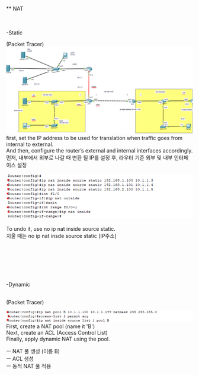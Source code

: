 ** NAT<br>
<br>
<br>

-Static<br>



(Packet Tracer)
![image break](../../Pictur/step9/NAT.2t.png) <br>
first, set the IP address to be used for translation when traffic goes from internal to external.<br>
And then, configure the router’s external and internal interfaces accordingly.<br>
먼저, 내부에서 외부로 나갈 때 변환 될 IP를 설정 후, 라우터 기준 외부 및 내부 인터페이스 설정 



![image break](../../Pictur/step9/NAT.3.png) <br>
<br>
To undo it, use no ip nat inside source static.<br>
지울 때는 no ip nat insde source static [IP주소]



<br>
<br>
<br>
<br>
<br>


-Dynamic<br>
<br>



(Packet Tracer)

![image break](../../Pictur/step9/NAT.4.png) <br>
First, create a NAT pool (name it 'B') <br>
Next, create an ACL (Access Control List) <br>
Finally, apply dynamic NAT using the pool.<br>

ㅡ NAT 풀 생성 (이름 B)<br>
ㅡ ACL 생성<br>
ㅡ 동적 NAT 풀 적용<br>









